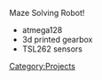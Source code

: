 Maze Solving Robot!

-   atmega128
-   3d printed gearbox
-   TSL262 sensors

[Category:Projects](Category:Projects "wikilink")